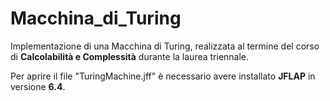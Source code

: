 # Macchina_di_Turing
Implementazione di una Macchina di Turing, realizzata al termine del corso di **Calcolabilità e Complessità** durante la laurea triennale.

Per aprire il file "TuringMachine.jff" è necessario avere installato **JFLAP** in versione **6.4**.
